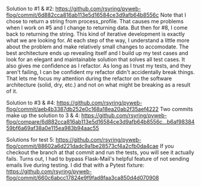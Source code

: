Solution to #1 & #2: https://github.com/rsyring/pyweb-flog/commit/6d882cca816ab113e5d16584ce3d9afb64b8556c
Note that I chose to return a string from process_profile.  That causes me problems when I work on #5 and I change to returning data.  But then for #8, I come back to returning the string.  This kind of iterative development is exactly what we are looking for.  At each step of the way, I understand a little more about the problem and make relatively small changes to accomodate.  The best architecture ends up revealing itself and I build up my test cases and look for an elegant and maintainable solution that solves all test cases.
It also gives me confidence as I refactor.  As long as I trust my tests, and they aren't failing, I can be confident my refactor didn't accidentally break things.  That lets me focus my attention during the refactor on the software architecture (solid, dry, etc.) and not on what might be breaking as a result of it.

Solution to #3 & #4: https://github.com/rsyring/pyweb-flog/commit/aeb4b3387db252e0c168a18ea20ab2f35aef4222
Two commits make up the solution to 3 & 4: https://github.com/rsyring/pyweb-flog/compare/6d882cca816ab113e5d16584ce3d9afb64b8556c...b6af9838459bf6a69af38a0e115ea983b94aac55

Solutions for test 5: https://github.com/rsyring/pyweb-flog/commit/88602a6d221dadc9a1be28573cf4a2cfb0da4cae
If you checkout the branch at that commit and run the tests, you will see it actually fails.  Turns out, I had to bypass Flask-Mail's helpful feature of not sending emails live during testing.  I did that with a Pytest fixture: https://github.com/rsyring/pyweb-flog/commit/660c6abcc17824e9f9fad8faa3ca850d4d070908
